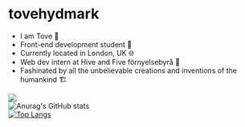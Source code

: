 # tovehydmark
- I am Tove 👷
- Front-end development student 📝
- Currently located in London, UK 🌐
- Web dev intern at Hive and Five förnyelsebyrå 🤩
- Fashinated by all the unbelievable creations and inventions of the humankind 🏗️



![](https://komarev.com/ghpvc/?username=tovehydmark&color=blueviolet&style=flat)  
![Anurag's GitHub stats](https://github-readme-stats.vercel.app/api?username=tovehydmark&show_icons=true&theme=gotham)  
[![Top Langs](https://github-readme-stats.vercel.app/api/top-langs/?username=tovehydmark)](https://github.com/tovehydmark/github-readme-stats)  
